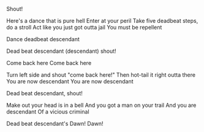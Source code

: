 Shout!

Here's a dance that is pure hell
Enter at your peril
Take five deadbeat steps, do a stroll
Act like you just got outta jail
You must be repellent

Dance deadbeat descendant

Dead beat descendant (descendant) shout!

Come back here
Come back here

Turn left side and shout "come back here!"
Then hot-tail it right outta there
You are now descendant
You are now descendant

Dead beat descendant, shout!

Make out your head is in a bell
And you got a man on your trail
And you are descendant
Of a vicious criminal

Dead beat descendant's
Dawn!
Dawn!